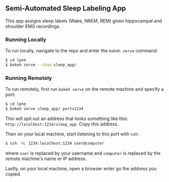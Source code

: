 ## Semi-Automated Sleep Labeling App

This app assigns sleep labels (Wake, NREM, REM) given hippocampal and shoulder
EMG recordings.

### Running Locally
To run locally, navigate to the repo and enter the `bokeh serve` command:

```bash
$ cd lpne
$ bokeh serve --show sleep_app/
```

### Running Remotely
To run remotely, first run `bokeh serve` on the remote machine and specify a
port:

```bash
$ cd lpne
$ bokeh serve sleep_app/ port=1234
```

This will spit out an address that looks something like this:
`http://localhost:1234/sleep_app`. Copy this address.

Then on your local machine, start listening to this port with `ssh`:

```bash
$ ssh -NL 1234:localhost:1234 user@computer
```

where `user` is replaced by your username and `computer` is replaced by the
remote machine's name or IP address.

Lastly, on your local machine, open a browser enter go the address you copied.
